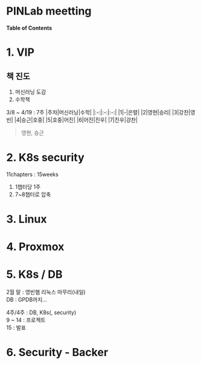 PINLab meetting
===

**Table of Contents**

# 1. VIP
## 책 진도
1. 머신러닝 도감
2. 수학책

3/8 ~ 4/19 : 7주
|주차|머신러닝|수학|
|:-:|:-:|:-:|
|1|-|은렬|
|2|영현|승리|
|3|강찬|영빈|
|4|승근|호중|
|5|호중|어진|
|6|어진|진우|
|7|진우|강찬|
> 영현, 승근
 
# 2. K8s security
11chapters : 15weeks

1. 1챕터당 1주
2. 7~8챕터로 압축

# 3. Linux

# 4. Proxmox

# 5. K8s / DB
2월 말 : 영빈햄 리눅스 마무리(내일)  
DB : GPDB까지... 

4주/4주 : DB, K8s(, security)  
9 ~ 14 : 프로젝트  
15 : 발표

# 6. Security - Backer
